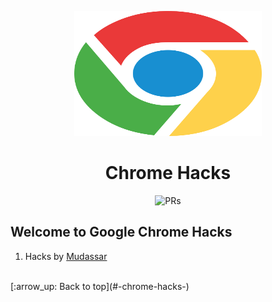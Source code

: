 <p align="center"><img src="google-chrome.svg" height="200" width="300" alt="logo"></p>
<h1 align="center"> Chrome Hacks </h1>

<p align="center"
    <a href="https://github.com/mudassar045/gHacks">
    <img src="https://img.shields.io/badge/PRs-welcome-brightgreen.svg?style=flat-square" alt="PRs">
  </a>
</p>

## Welcome to Google Chrome Hacks

1. Hacks by [Mudassar](./mudassar.md)

<br/>
[:arrow_up: Back to top](#-chrome-hacks-)

